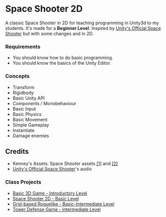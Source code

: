 # Space Shooter 2D

A classic Space Shooter in 2D for teaching programming in Unity3d to my students.
It's made for a **Beginner Level**. 
Inspired by [Unity's Official Space Shooter](https://learn.unity.com/project/space-shooter-tutorial) but with some changes and in 2D.
### Requirements
* You should know how to do basic programming.
* You should know the basics of the Unity Editor.

### Concepts 
* Transform
* Rigidbody
* Basic Unity API
* Components / Monobehaviour
* Basic Input
* Basic Physics
* Basic Movement
* Simple Gameplay
* Instantiate
* Damage enemies

## Credits
* Kenney's Assets: Space Shooter assets [[1]](https://kenney.nl/assets/space-shooter-redux) and [[2]](https://kenney.nl/assets/space-shooter-extension) 
* [Unity's Official Space Shooter](https://learn.unity.com/project/space-shooter-tutorial)'s audio

### Class Projects
* [Basic 3D Game - Introductory Level](https://github.com/MarcoElz/Unity-Basic3D)
* [Space Shooter 2D - Basic Level](https://github.com/MarcoElz/Unity_SpaceShooter2D)
* [Grid-based Roguelike - Basic-Intermediate Level](https://github.com/MarcoElz/Unity-GridRoguelike)
* [Tower Defense Game - Intermediate Level](https://github.com/MarcoElz/Unity-TowerDefense)
